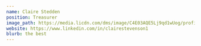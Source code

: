 ```yaml
---
name: Claire Stedden
position: Treasurer
image_path: https://media.licdn.com/dms/image/C4E03AQE5Lj9qd1wUog/profile-displayphoto-shrink_800_800/0?e=1542844800&v=beta&t=WjorHHVpCxGqIkYXWytAYTdIKCWJ6Eaz4JygTjaTWqs
website: https://www.linkedin.com/in/clairestevenson1
blurb: the best
---
```

